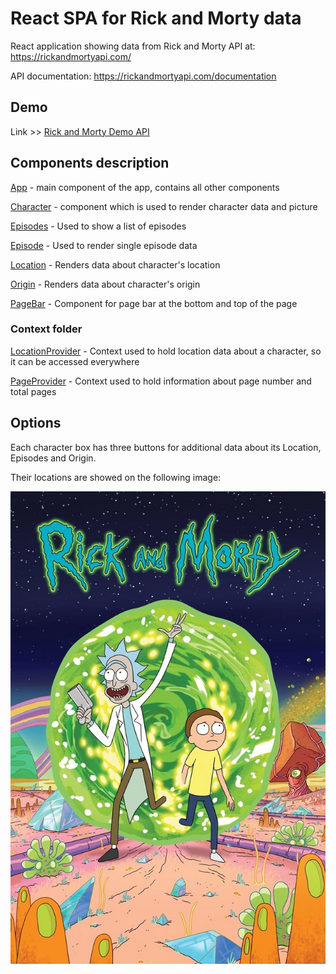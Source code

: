 # React SPA for Rick and Morty data

React application showing data from Rick and Morty API at: https://rickandmortyapi.com/

API documentation: https://rickandmortyapi.com/documentation

## Demo

Link >> [Rick and Morty Demo API](https://deluxe-torte-f99f65.netlify.app/)

## Components description

[App](https://github.com/balsa-asanovic/rebrandly-rick-and-morty/blob/master/src/App.js) - main component of the app, contains all other components

[Character](https://github.com/balsa-asanovic/rebrandly-rick-and-morty/blob/master/src/components/Character/Character.js) - component which is used to render character data and picture

[Episodes](https://github.com/balsa-asanovic/rebrandly-rick-and-morty/blob/master/src/components/Episodes/Episodes.js) - Used to show a list of episodes

[Episode](https://github.com/balsa-asanovic/rebrandly-rick-and-morty/blob/master/src/components/Episodes/Episode/Episode.js) - Used to render single episode data

[Location](https://github.com/balsa-asanovic/rebrandly-rick-and-morty/blob/master/src/components/Location/Location.js) - Renders data about character's location

[Origin](https://github.com/balsa-asanovic/rebrandly-rick-and-morty/blob/master/src/components/Origin/Origin.js) - Renders data about character's origin

[PageBar](https://github.com/balsa-asanovic/rebrandly-rick-and-morty/blob/master/src/components/PageBar/PageBar.js) - Component for page bar at the bottom and top of the page

### Context folder

[LocationProvider](https://github.com/balsa-asanovic/rebrandly-rick-and-morty/blob/master/src/context/LocationProvider.js) - Context used to hold location data about a character, so it can be accessed everywhere

[PageProvider](https://github.com/balsa-asanovic/rebrandly-rick-and-morty/blob/master/src/context/PageProvider.js) - Context used to hold information about page number and total pages

## Options

Each character box has three buttons for additional data about its Location, Episodes and Origin.

Their locations are showed on the following image:



![1.png](https://raw.githubusercontent.com/balsa-asanovic/rebrandly-rick-and-morty/master/src/assets/RickAndMorty.jpg)
